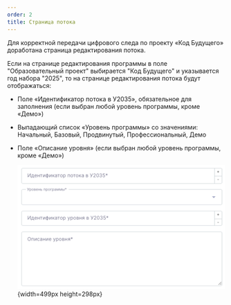 ```yaml
---
order: 2
title: Страница потока
---
```


Для корректной передачи цифрового следа по проекту «Код Будущего» доработана страница редактирования потока.

Если на странице редактирования программы в поле "Образовательный проект" выбирается "Код Будущего" и указывается год набора "2025", то на странице редактирования потока будут отображаться:

-  Поле «Идентификатор потока в У2035», обязательное для заполнения (если выбран любой уровень программы, кроме «Демо»)

-  Выпадающий список «Уровень программы» со значениями: Начальный, Базовый, Продвинутый, Профессиональный, Демо

-  Поле «Описание уровня» (если выбран любой уровень программы, кроме «Демо»)

   ![](./stranica-potoka.png){width=499px height=298px}


